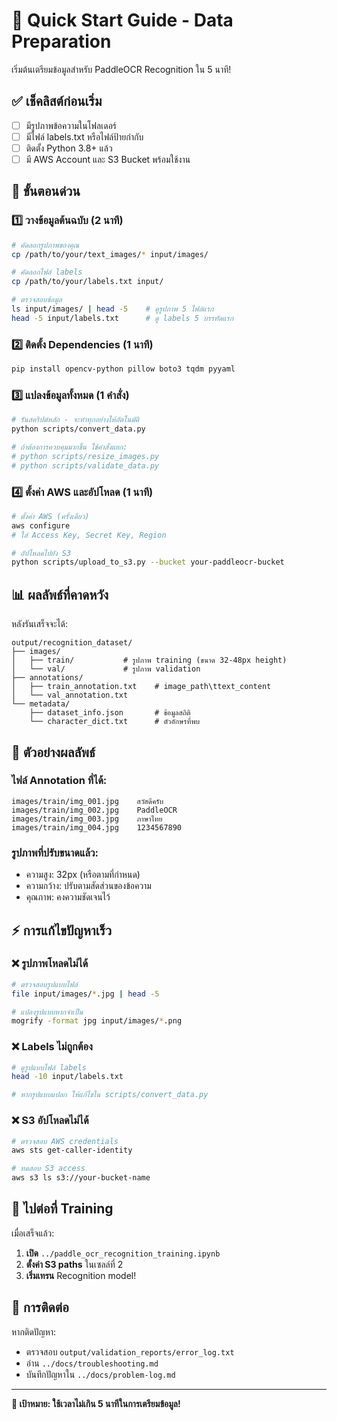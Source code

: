 # 🚀 Quick Start Guide - Data Preparation

เริ่มต้นเตรียมข้อมูลสำหรับ PaddleOCR Recognition ใน 5 นาที!

## ✅ เช็คลิสต์ก่อนเริ่ม

- [ ] มีรูปภาพข้อความในโฟลเดอร์
- [ ] มีไฟล์ labels.txt หรือไฟล์ป้ายกำกับ
- [ ] ติดตั้ง Python 3.8+ แล้ว
- [ ] มี AWS Account และ S3 Bucket พร้อมใช้งาน

## 🎯 ขั้นตอนด่วน

### 1️⃣ วางข้อมูลต้นฉบับ (2 นาที)

```bash
# คัดลอกรูปภาพของคุณ
cp /path/to/your/text_images/* input/images/

# คัดลอกไฟล์ labels
cp /path/to/your/labels.txt input/

# ตรวจสอบข้อมูล
ls input/images/ | head -5    # ดูรูปภาพ 5 ไฟล์แรก
head -5 input/labels.txt      # ดู labels 5 บรรทัดแรก
```

### 2️⃣ ติดตั้ง Dependencies (1 นาที)

```bash
pip install opencv-python pillow boto3 tqdm pyyaml
```

### 3️⃣ แปลงข้อมูลทั้งหมด (1 คำสั่ง)

```bash
# รันสคริปต์หลัก - จะทำทุกอย่างให้อัตโนมัติ
python scripts/convert_data.py

# ถ้าต้องการควบคุมมากขึ้น ใช้คำสั่งแยก:
# python scripts/resize_images.py
# python scripts/validate_data.py
```

### 4️⃣ ตั้งค่า AWS และอัปโหลด (1 นาที)

```bash
# ตั้งค่า AWS (ครั้งเดียว)
aws configure
# ใส่ Access Key, Secret Key, Region

# อัปโหลดไปยัง S3
python scripts/upload_to_s3.py --bucket your-paddleocr-bucket
```

## 📊 ผลลัพธ์ที่คาดหวัง

หลังรันเสร็จจะได้:

```
output/recognition_dataset/
├── images/
│   ├── train/           # รูปภาพ training (ขนาด 32-48px height)
│   └── val/             # รูปภาพ validation
├── annotations/
│   ├── train_annotation.txt    # image_path\ttext_content
│   └── val_annotation.txt
└── metadata/
    ├── dataset_info.json       # ข้อมูลสถิติ
    └── character_dict.txt      # ตัวอักษรที่พบ
```

## 🎯 ตัวอย่างผลลัพธ์

### ไฟล์ Annotation ที่ได้:
```
images/train/img_001.jpg	สวัสดีครับ
images/train/img_002.jpg	PaddleOCR
images/train/img_003.jpg	ภาษาไทย
images/train/img_004.jpg	1234567890
```

### รูปภาพที่ปรับขนาดแล้ว:
- ความสูง: 32px (หรือตามที่กำหนด)
- ความกว้าง: ปรับตามสัดส่วนของข้อความ
- คุณภาพ: คงความชัดเจนไว้

## ⚡ การแก้ไขปัญหาเร็ว

### ❌ รูปภาพโหลดไม่ได้
```bash
# ตรวจสอบรูปแบบไฟล์
file input/images/*.jpg | head -5

# แปลงรูปแบบหากจำเป็น
mogrify -format jpg input/images/*.png
```

### ❌ Labels ไม่ถูกต้อง
```bash
# ดูรูปแบบไฟล์ labels
head -10 input/labels.txt

# หากรูปแบบแปลก ให้แก้ไขใน scripts/convert_data.py
```

### ❌ S3 อัปโหลดไม่ได้
```bash
# ตรวจสอบ AWS credentials
aws sts get-caller-identity

# ทดสอบ S3 access
aws s3 ls s3://your-bucket-name
```

## 🚀 ไปต่อที่ Training

เมื่อเสร็จแล้ว:
1. **เปิด** `../paddle_ocr_recognition_training.ipynb`
2. **ตั้งค่า S3 paths** ในเซลล์ที่ 2
3. **เริ่มเทรน** Recognition model!

## 📱 การติดต่อ

หากติดปัญหา:
- ตรวจสอบ `output/validation_reports/error_log.txt`
- อ่าน `../docs/troubleshooting.md`
- บันทึกปัญหาใน `../docs/problem-log.md`

---
**🎯 เป้าหมาย: ใช้เวลาไม่เกิน 5 นาทีในการเตรียมข้อมูล!**
